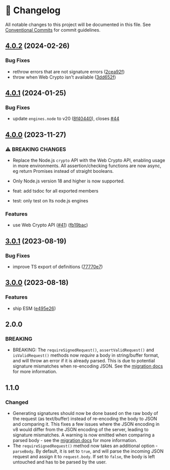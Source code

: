 <!-- markdownlint-disable --><!-- textlint-disable -->

# 📓 Changelog

All notable changes to this project will be documented in this file. See
[Conventional Commits](https://conventionalcommits.org) for commit guidelines.

## [4.0.2](https://github.com/sanity-io/webhook-toolkit/compare/v4.0.1...v4.0.2) (2024-02-26)

### Bug Fixes

- rethrow errors that are not signature errors ([2cea92f](https://github.com/sanity-io/webhook-toolkit/commit/2cea92f467e64a1a58ed2c21933f35265c0b3346))
- throw when Web Crypto isn't available ([3dd652f](https://github.com/sanity-io/webhook-toolkit/commit/3dd652f5e3f844d342a86419d7f1c2ff33ef7975))

## [4.0.1](https://github.com/sanity-io/webhook-toolkit/compare/v4.0.0...v4.0.1) (2024-01-25)

### Bug Fixes

- update `engines.node` to v20 ([8f40440](https://github.com/sanity-io/webhook-toolkit/commit/8f404403b8a91159a46d7ca329effe330bad2321)), closes [#44](https://github.com/sanity-io/webhook-toolkit/issues/44)

## [4.0.0](https://github.com/sanity-io/webhook-toolkit/compare/v3.0.1...v4.0.0) (2023-11-27)

### ⚠ BREAKING CHANGES

- Replace the Node.js `crypto` API with the Web Crypto API,
  enabling usage in more environments. All assertion/checking functions are
  now async, eg return Promises instead of straight booleans.
- Only Node.js version 18 and higher is now supported.

- feat: add tsdoc for all exported members

- test: only test on lts node.js engines

### Features

- use Web Crypto API ([#41](https://github.com/sanity-io/webhook-toolkit/issues/41)) ([fb19bac](https://github.com/sanity-io/webhook-toolkit/commit/fb19bac5dc4a55ffdf3dd91eda4327605eb59f3a))

## [3.0.1](https://github.com/sanity-io/webhook-toolkit/compare/v3.0.0...v3.0.1) (2023-08-19)

### Bug Fixes

- improve TS export of definitions ([77770e7](https://github.com/sanity-io/webhook-toolkit/commit/77770e744f307296cdfdc126b02ecfb7f9d355f1))

## [3.0.0](https://github.com/sanity-io/webhook-toolkit/compare/v2.0.0...v3.0.0) (2023-08-18)

### Features

- ship ESM ([e495e26](https://github.com/sanity-io/webhook-toolkit/commit/e495e26921f0c74aa94a858e3946449eba245a1e))

## 2.0.0

### BREAKING

- BREAKING: The `requireSignedRequest()`, `assertValidRequest()` and `isValidRequest()` methods now _require_ a body in string/buffer format, and will throw an error if it is already parsed. This is due to potential signature mismatches when re-encoding JSON. See the [migration docs](https://github.com/sanity-io/webhook-toolkit#from-parsed-to-unparsed-body) for more information.

## 1.1.0

### Changed

- Generating signatures should now be done based on the raw body of the request (as text/buffer) instead of re-encoding the body to JSON and comparing it. This fixes a few issues where the JSON encoding in v8 would differ from the JSON encoding of the server, leading to signature mismatches. A warning is now emitted when comparing a parsed body - see the [migration docs](https://github.com/sanity-io/webhook-toolkit#from-parsed-to-unparsed-body) for more information.
- The `requireSignedRequest()` method now takes an additional option - `parseBody`. By default, it is set to `true`, and will parse the incoming JSON request and assign it to `request.body`. If set to `false`, the body is left untouched and has to be parsed by the user.
